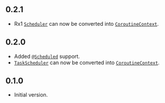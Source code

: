 ## 0.2.1
* Rx1 [`Scheduler`](http://reactivex.io/RxJava/javadoc/rx/Scheduler.html) can now be converted into [`CoroutineContext`](https://kotlinlang.org/api/latest/jvm/stdlib/kotlin.coroutines.experimental/-coroutine-context/).

## 0.2.0

* Added [`@Scheduled`](http://docs.spring.io/spring/docs/current/javadoc-api/org/springframework/scheduling/annotation/Scheduled.html) support.
* [`TaskScheduler`](http://docs.spring.io/spring/docs/current/javadoc-api/org/springframework/scheduling/TaskScheduler.html) can now be converted into [`CoroutineContext`](https://kotlinlang.org/api/latest/jvm/stdlib/kotlin.coroutines.experimental/-coroutine-context/).

## 0.1.0

* Initial version.
